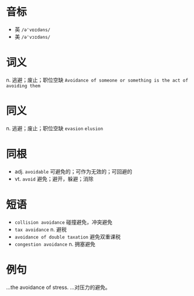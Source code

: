# 音标

- 英 `/ə'vɒɪdəns/`
- 美 `/ə'vɔɪdəns/`

# 词义

n. 逃避；废止；职位空缺
`Avoidance of someone or something is the act of avoiding them`

# 同义

n. 逃避；废止；职位空缺
`evasion` `elusion`

# 同根

- adj. `avoidable` 可避免的；可作为无效的；可回避的
- vt. `avoid` 避免；避开，躲避；消除

# 短语

- `collision avoidance` 碰撞避免，冲突避免
- `tax avoidance` n. 避税
- `avoidance of double taxation` 避免双重课税
- `congestion avoidance` n. 拥塞避免

# 例句

...the avoidance of stress.
…对压力的避免。


